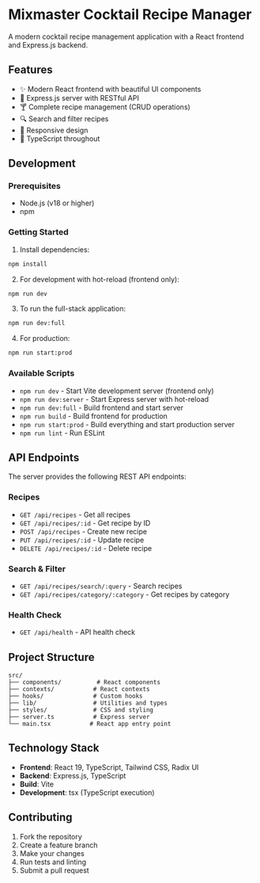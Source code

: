 # Mixmaster Cocktail Recipe Manager

A modern cocktail recipe management application with a React frontend and Express.js backend.

## Features

- ✨ Modern React frontend with beautiful UI components
- 🚀 Express.js server with RESTful API
- 🍸 Complete recipe management (CRUD operations)
- 🔍 Search and filter recipes
- 📱 Responsive design
- 🎯 TypeScript throughout

## Development

### Prerequisites

- Node.js (v18 or higher)
- npm

### Getting Started

1. Install dependencies:
```bash
npm install
```

2. For development with hot-reload (frontend only):
```bash
npm run dev
```

3. To run the full-stack application:
```bash
npm run dev:full
```

4. For production:
```bash
npm run start:prod
```

### Available Scripts

- `npm run dev` - Start Vite development server (frontend only)
- `npm run dev:server` - Start Express server with hot-reload
- `npm run dev:full` - Build frontend and start server
- `npm run build` - Build frontend for production
- `npm run start:prod` - Build everything and start production server
- `npm run lint` - Run ESLint

## API Endpoints

The server provides the following REST API endpoints:

### Recipes
- `GET /api/recipes` - Get all recipes
- `GET /api/recipes/:id` - Get recipe by ID
- `POST /api/recipes` - Create new recipe
- `PUT /api/recipes/:id` - Update recipe
- `DELETE /api/recipes/:id` - Delete recipe

### Search & Filter
- `GET /api/recipes/search/:query` - Search recipes
- `GET /api/recipes/category/:category` - Get recipes by category

### Health Check
- `GET /api/health` - API health check

## Project Structure

```
src/
├── components/          # React components
├── contexts/           # React contexts
├── hooks/              # Custom hooks
├── lib/                # Utilities and types
├── styles/             # CSS and styling
├── server.ts           # Express server
└── main.tsx           # React app entry point
```

## Technology Stack

- **Frontend**: React 19, TypeScript, Tailwind CSS, Radix UI
- **Backend**: Express.js, TypeScript
- **Build**: Vite
- **Development**: tsx (TypeScript execution)

## Contributing

1. Fork the repository
2. Create a feature branch
3. Make your changes
4. Run tests and linting
5. Submit a pull request
